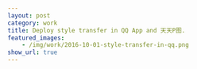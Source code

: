 ```yaml
---
layout: post
category: work
title: Deploy style transfer in QQ App and 天天P图.
featured_images:
    - /img/work/2016-10-01-style-transfer-in-qq.png
show_url: true
---
```

